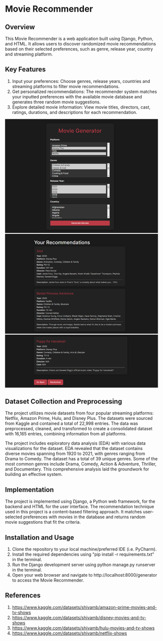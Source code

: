 # Movie Recommender

## Overview
This Movie Recommender is a web application built using Django, Python, and HTML. It allows users to discover 
randomized movie recommendations based on their selected preferences, such as genre, release year, country and
streaming platform.

## Key Features
1. Input your preferences: Choose genres, release years, countries and streaming platforms to filter movie recommendations. 
2. Get personalized recommendations: The recommender system matches your inputted preferences with the available movie database and generates three random movie suggestions.
3. Explore detailed movie information: View movie titles, directors, cast, ratings, durations, and descriptions for each recommendation.

![img.png](img.png)
![img_1.png](img_1.png)
![img_2.png](img_2.png)

## Dataset Collection and Preprocessing
The project utilizes movie datasets from four popular streaming platforms: Netflix, Amazon Prime, Hulu, and Disney Plus.
The datasets were sourced from Kaggle and contained a total of 22,998 entries. The data was preprocessed, cleaned, and 
transformed to create a consolidated dataset with 16,165 entries, combining information from all platforms.

The project includes exploratory data analysis (EDA) with various data visualizations for the dataset. EDA revealed 
that the dataset contains diverse movies spanning from 1920 to 2021, with genres ranging from Drama to Comedy. 
The dataset has a total of 39 unique genres. Some of the most common genres include Drama, Comedy, Action & Adventure, 
Thriller, and Documentary.  This comprehensive analysis laid the groundwork for building an effective system.

## Implementation
The project is implemented using Django, a Python web framework, for the backend and HTML for the user interface. 
The recommendation technique used in this project is a content-based filtering approach. It matches user-selected 
preferences with movies in the database and returns random movie suggestions that fit the criteria.

## Installation and Usage
1. Clone the repository to your local machine/preferred IDE (i.e. PyCharm).
2. Install the required dependencies using "pip install -r requirements.txt" in the terminal. 
3. Run the Django development server using python manage.py runserver in the terminal. 
4. Open your web browser and navigate to http://localhost:8000/generator to access the Movie Recommender.

## References
1. https://www.kaggle.com/datasets/shivamb/amazon-prime-movies-and-tv-shows
2. https://www.kaggle.com/datasets/shivamb/disney-movies-and-tv-shows
3. https://www.kaggle.com/datasets/shivamb/hulu-movies-and-tv-shows
4. https://www.kaggle.com/datasets/shivamb/netflix-shows
